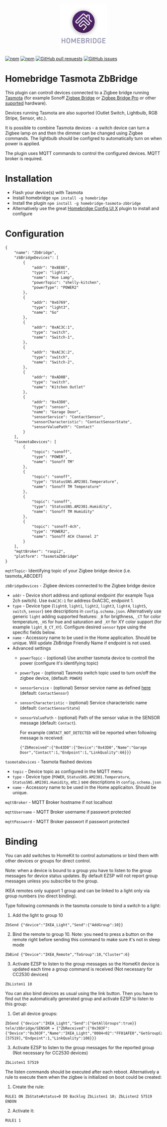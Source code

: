 
<p align="center">

<img src="https://github.com/homebridge/branding/raw/master/logos/homebridge-wordmark-logo-vertical.png" width="150">

</p>

[![npm](https://img.shields.io/npm/dt/homebridge-tasmota-zbbridge.svg)](https://www.npmjs.com/package/homebridge-tasmota-zbbridge)
[![npm](https://img.shields.io/npm/v/homebridge-tasmota-zbbridge.svg)](https://www.npmjs.com/package/homebridge-tasmota-zbbridge)
[![GitHub pull requests](https://img.shields.io/github/issues-pr/mdaskalov/homebridge-tasmota-zbbridge.svg)](https://github.com/mdaskalov/homebridge-tasmota-zbbridge/pulls)
[![GitHub issues](https://img.shields.io/github/issues/mdaskalov/homebridge-tasmota-zbbridge.svg)](https://github.com/mdaskalov/homebridge-tasmota-zbbridge/issues)

# Homebridge Tasmota ZbBridge

This plugin can controll devices connected to a Zigbee bridge running [Tasmota](https://tasmota.github.io/docs) (for example Sonoff [Zigbee Bridge](https://zigbee.blakadder.com/Sonoff_ZBBridge.html) or [Zigbee Bridge Pro](https://zigbee.blakadder.com/Sonoff_ZBBridge-P.html) or other [suported](https://tasmota.github.io/docs/Zigbee) hardware). 

Devices running Tasmota are also suported (Outlet Switch, Lightbulb, RGB Stripe, Sensor, etc.).

It is possible to combine Tasmota devices - a switch device can turn a Zigbee lamp on and then the dimmer can be changed using Zigbee commands. The lightbulb should be configred to automatically turn on when power is applied. 

The plugin uses MQTT commands to control the configured devices. MQTT broker is required.

# Installation

* Flash your device(s) with Tasmota
* Install homebridge `npm install -g homebridge`
* Install the plugin `npm install -g homebridge-tasmota-zbbridge`
* Alternatively use the great [Homebridge Config UI X](https://github.com/oznu/homebridge-config-ui-x) plugin to install and configure

# Configuration

```
{
    "name": "ZbBridge",
    "zbBridgeDevices": [
        {
            "addr": "0x8E8E",
            "type": "light1",
            "name": "Hue Lamp",
            "powerTopic": "shelly-kitchen",
            "powerType": "POWER2"
        },
        {
            "addr": "0x6769",
            "type": "light3",
            "name": "Go"
        },
        {
            "addr": "0xAC3C:1",
            "type": "switch",
            "name": "Switch-1",
        },
        {
            "addr": "0xAC3C:2",
            "type": "switch",
            "name": "Switch-2",
        },
        {
            "addr": "0xAD0B",
            "type": "switch",
            "name": "Kitchen Outlet"
        },
        {
            "addr": "0x43D0",
            "type": "sensor",
            "name": "Garage Door",
            "sensorService": "ContactSensor",
            "sensorCharacteristic": "ContactSensorState",
            "sensorValuePath": "Contact"
        }
    ],
    "tasmotaDevices": [
        {
            "topic": "sonoff",
            "type": "POWER",
            "name": "Sonoff TM"
        },
        {
            "topic": "sonoff",
            "type": "StatusSNS.AM2301.Temperature",
            "name": "Sonoff TM Temperature"
        },
        {
            "topic": "sonoff",
            "type": "StatusSNS.AM2301.Humidity",
            "name": "Sonoff TM Humidity"
        },
        {
            "topic": "sonoff-4ch",
            "type": "POWER2",
            "name": "Sonoff 4CH Channel 2"
        }
    ],
    "mqttBroker": "raspi2",
    "platform": "TasmotaZbBridge"
}
```

`mqttTopic`- Identifying topic of your Zigbee bridge device (i.e. tasmota_ABCDEF)

`zbBridgeDevices` - Zigbee devices connected to the Zigbee bridge device

* `addr` - Device short address and optional endpoint (for example Tuya 2ch switch). Use `0xAC3C:1` for address 0xAC3C, endpoint 1.
* `type` - Device type (`light0`, `light1`, `light2`, `light3`, `light4`, `light5`, `switch`, `sensor`) see descriptions in `config.schema.json`. Alternatively use generic `light` adding supported features: `_B` for brigthness, `_CT` for color temperature, `_HS` for hue and saturation and `_XY` for XY color support (for example `light_B_CT_XY`). Configure desired `sensor` type using the specific fields below.
* `name` - Accessory name to be used in the Home applicaiton. Should be unique. Will update ZbBridge Friendly Name if endpoint is not used.
* Advanced settings
  * `powerTopic` - (optional) Use another tasmota device to controll the power (configure it's identifying topic)
  * `powerType` - (optional) Tasmota switch topic used to turn on/off the zigbee device, (default: `POWER`)
  * `sensorService` - (optional) Sensor service name as defined [here](https://developers.homebridge.io/#/service) (default: `ContactSensor`)
  * `sensorCharacteristic` - (optional) Service characteristic name (default: `ContactSensorState`)
  * `sensorValuePath` - (optional) Path of the sensor value in the SENSOR message (default: `Contact`). 
  
    For example `CONTACT_NOT_DETECTED` will be reported when following message is received:
    ```
    {"ZbReceived":{"0x43D0":{"Device":"0x43D0","Name":"Garage Door","Contact":1,"Endpoint":1,"LinkQuality":66}}}
    ```

`tasmotaDevices` - Tasmota flashed devices

* `topic` - Device topic as configured in the MQTT menu
* `type` - Device type (`POWER`, `StatusSNS.AM2301.Temperature`, `StatusSNS.AM2301.Humidity`, etc.) see descriptions in `config.schema.json`
* `name` - Accessory name to be used in the Home applicaiton. Should be unique.

`mqttBroker` - MQTT Broker hostname if not localhost

`mqttUsername` - MQTT Broker username if passwort protected

`mqttPassword` - MQTT Broker passwort if passwort protected

# Binding

You can add switches to HomeKit to control automations or bind them with other devices or groups for direct control.

Note: when a device is bound to a group you have to listen to the group messages for device status updates. By default EZSP will not report group messages unless you subscribe to the group.

IKEA remotes only support 1 group and can be linked to a light only via group numbers (no direct binding).

Type following commands in the tasmota console to bind a switch to a light:

1. Add the light to group 10

```
ZbSend {"device":"IKEA_Light","Send":{"AddGroup":10}}
```

2. Bind the remote to group 10. Note: you need to press a button on the remote right before sending this command to make sure it's not in sleep mode

```
ZbBind {"Device":"IKEA_Remote","ToGroup":10,"Cluster":6}
```

3. Activate EZSP to listen to the group messages so the HomeKit device is updated each time a group command is received (Not necessary for CC2530 devices)

```
ZbListen1 10
```

You can also bind devices as usual using the link button. Then you have to find out the automatically generated group and activate EZSP to listen to this group:

1. Get all device groups:

```
ZbSend {"device":"IKEA_Light","Send":{"GetAllGroups":true}}
tele/zbbridge/SENSOR = {"ZbReceived":{"0x303F":{"Device":"0x303F","Name":"IKEA_Light","0004<02":"FF01AFE0","GetGroupCapacity":255,"GetGroupCount":1,"GetGroup":[57519],"Endpoint":1,"LinkQuality":108}}}
```

3. Activate EZSP to listen to the group messages for the reported group (Not necessary for CC2530 devices)

```
ZbListen1 57519
```

The listen commands should be executed after each reboot. Alternatively a rule to execute them when the zigbee is initialized on boot could be created:

1. Create the rule:

```
RULE1 ON ZbState#status=0 DO Backlog ZbListen1 10; ZbListen2 57519 ENDON
```

2. Activate it:

```
RULE1 1
```

